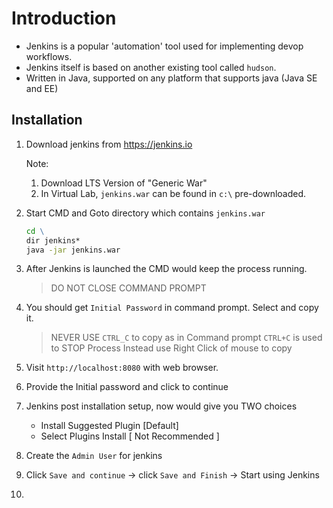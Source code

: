 # Introduction

-  Jenkins is a popular 'automation' tool used for implementing devop workflows.
-  Jenkins itself is based on another existing tool called `hudson`.
-  Written in Java, supported on any platform that supports java (Java SE and EE)

## Installation 

1. Download jenkins from https://jenkins.io

   Note:
   1.  Download LTS Version of "Generic War"
   2.  In Virtual Lab, `jenkins.war` can be found in `c:\` pre-downloaded.
  
2. Start CMD and Goto directory which contains `jenkins.war`

    ```cmd
    cd \
    dir jenkins*  
    java -jar jenkins.war
    ```
3.  After Jenkins is launched the CMD would keep the process running.

    > DO NOT CLOSE COMMAND PROMPT
    
1.  You should get `Initial Password` in command prompt. Select and copy it.

    > NEVER USE `CTRL_C` to copy as in Command prompt `CTRL+C` is used to STOP Process
    > Instead use Right Click of mouse to copy

1.  Visit `http://localhost:8080` with web browser.
1.  Provide the Initial password and click to continue
1.  Jenkins post installation setup, now would give you TWO choices
    - Install Suggested Plugin [Default]
    - Select Plugins Install [ Not Recommended ] 
1.  Create the `Admin User` for jenkins 
2.  Click `Save and continue` -> click `Save and Finish` -> Start using Jenkins
3.  


    
